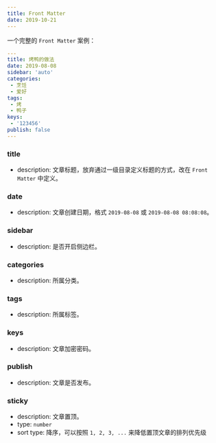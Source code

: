 ```yaml
---
title: Front Matter
date: 2019-10-21
---
```


一个完整的 `Front Matter` 案例：

```yaml
---
title: 烤鸭的做法
date: 2019-08-08
sidebar: 'auto'
categories:
 - 烹饪
 - 爱好
tags:
 - 烤
 - 鸭子
keys:
 - '123456' 
publish: false
---
```

### title

- description: 文章标题，放弃通过一级目录定义标题的方式，改在 `Front Matter` 中定义。

### date

- description: 文章创建日期，格式 `2019-08-08` 或 `2019-08-08 08:08:08`。

### sidebar

- description: 是否开启侧边栏。

### categories

- description: 所属分类。

### tags

- description: 所属标签。

### keys

- description: 文章加密密码。

### publish

- description: 文章是否发布。

### sticky <Badge text="1.1.2+" />

- description: 文章置顶。
- type: `number`
- sort type: 降序，可以按照 `1, 2, 3, ...` 来降低置顶文章的排列优先级
